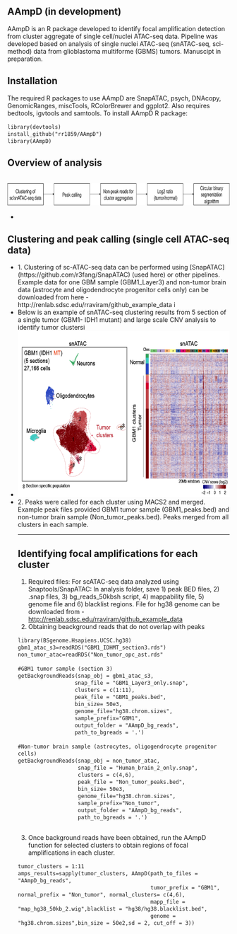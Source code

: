 ## AAmpD (in development) 
AAmpD is an R package developed to identify focal amplification detection from cluster aggregate of single cell/nuclei ATAC-seq data. Pipeline was developed based on analysis of single nuclei ATAC-seq (snATAC-seq, sci-method) data from glioblastoma multiforme (GBMS) tumors. Manuscipt in preparation.  <br />

## Installation
The required R packages to use AAmpD are SnapATAC, psych, DNAcopy, GenomicRanges, miscTools, RColorBrewer and ggplot2. Also requires bedtools, igvtools and samtools. To install AAmpD R package:
```
library(devtools)
install_github("rr1859/AAmpD")
library(AAmpD)
```
## Overview of analysis
<br />
<img src="./images/Overview_github.png" width="800" height="50" />

-
 
## Clustering and peak calling (single cell ATAC-seq data)
<ul>
<li> 1. Clustering of sc-ATAC-seq data can be performed using [SnapATAC](https://github.com/r3fang/SnapATAC) (used here) or other pipelines. Example data for one GBM sample (GBM1_Layer3) and non-tumor brain data (astrocyte and oligodendrocyte progenitor cells only) can be downloaded from here -  http://renlab.sdsc.edu/rraviram/github_example_data i </li>
 
<li>Below is an example of snATAC-seq clustering results from 5 section of a single tumor (GBM1- IDH1 mutant) and large scale CNV analysis to identify tumor clustersi </li>
<li><img src="./images/GBM1.png" width="600" height="375" /> </li>

<li>2. Peaks were called for each cluster using MACS2 and merged. Example peak files provided GBM1 tumor sample (GBM1_peaks.bed) and non-tumor brain sample (Non_tumor_peaks.bed). Peaks merged from all clusters in each sample. </li>

---

## Identifying focal amplifications for each cluster
1. Required files: For scATAC-seq data analyzed using Snaptools/SnapATAC: In analysis folder, save 1) peak BED files, 2) .snap files, 3) bg_reads_50kbsh script, 4) mappability file, 5) genome file and 6) blacklist regions. File for hg38 genome can be downloaded from -  http://renlab.sdsc.edu/rraviram/github_example_data
2. Obtaining beackground reads that do not overlap with peaks
```
library(BSgenome.Hsapiens.UCSC.hg38)
gbm1_atac_s3=readRDS("GBM1_IDHMT_section3.rds")
non_tumor_atac=readRDS("Non_tumor_opc_ast.rds"

#GBM1 tumor sample (section 3)
getBackgroundReads(snap_obj = gbm1_atac_s3, 
                  snap_file = "GBM1_Layer3_only.snap", 
                  clusters = c(1:11),
                  peak_file = "GBM1_peaks.bed", 
                  bin_size= 50e3,
                  genome_file="hg38.chrom.sizes", 
                  sample_prefix="GBM1",
                  output_folder = "AAmpD_bg_reads",
                  path_to_bgreads = '.')

#Non-tumor brain sample (astrocytes, oligogendrocyte progenitor cells)
getBackgroundReads(snap_obj = non_tumor_atac, 
                   snap_file = "Human_brain_2_only.snap",
                   clusters = c(4,6),
                   peak_file = "Non_tumor_peaks.bed", 
                   bin_size= 50e3, 
                   genome_file="hg38.chrom.sizes",
                   sample_prefix="Non_tumor",
                   output_folder = "AAmpD_bg_reads", 
                   path_to_bgreads = '.') 


```
3. Once background reads have been obtained, run the AAmpD function for selected clusters to obtain regions of focal amplifications in each cluster.
```
tumor_clusters = 1:11
amps_results=sapply(tumor_clusters, AAmpD(path_to_files = "AAmpD_bg_reads",
                                          tumor_prefix = "GBM1", normal_prefix = "Non_tumor", normal_clusters= c(4,6),
                                          mapp_file = "map_hg38_50kb_2.wig",blacklist = "hg38/hg38.blacklist.bed", 
                                          genome = "hg38.chrom.sizes",bin_size = 50e2,sd = 2, cut_off = 3))


```
